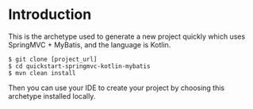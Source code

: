 Introduction
============

This is the archetype used to generate a new project quickly which uses SpringMVC + MyBatis, and the language is Kotlin.

```
$ git clone [project_url]
$ cd quickstart-springmvc-kotlin-mybatis
$ mvn clean install
```

Then you can use your IDE to create your project by choosing this archetype installed locally.

